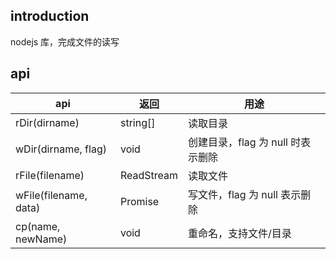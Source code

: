 ## introduction

nodejs 库，完成文件的读写

## api

| api                   | 返回       | 用途                              |
| --------------------- | ---------- | --------------------------------- |
| rDir(dirname)         | string[]   | 读取目录                          |
| wDir(dirname, flag)   | void       | 创建目录，flag 为 null 时表示删除 |
| rFile(filename)       | ReadStream | 读取文件                          |
| wFile(filename, data) | Promise    | 写文件，flag 为 null 表示删除     |
| cp(name, newName)     | void       | 重命名，支持文件/目录             |
